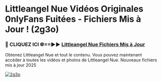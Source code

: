 # Littleangel Nue Vidéos Originales 0nlyFans Fuitées - Fichiers Mis à Jour ! (2g3o)

<h3>🔴 CLIQUEZ ICI 🌐==►► <a href="https://tinyurl.com/2pmr4ezf" rel="nofollow">Littleangel Nue Fichiers Mis à Jour</a></h3>

Obtenez Littleangel Nue et tout le contenu. Vous pouvez maintenant accéder à toutes les vidéos et photos de Littleangel Nue. Nouveaux fichiers mis à jour 2025

[![2g3o](https://i.imgur.com/6SNvagu.gif)](https://tinyurl.com/2pmr4ezf)
